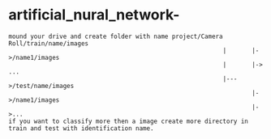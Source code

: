 # artificial_nural_network-
    mound your drive and create folder with name project/Camera Roll/train/name/images
                                                               |       |->/name1/images
                                                               |       |-> ...
                                                               |--->/test/name/images
                                                                       |->/name1/images
                                                                       |->...
    if you want to classify more then a image create more directory in train and test with identification name.
